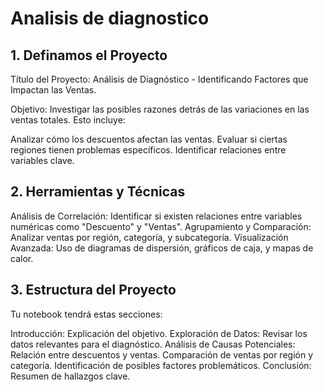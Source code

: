 # Analisis de diagnostico
## 1. Definamos el Proyecto
Título del Proyecto:
Análisis de Diagnóstico - Identificando Factores que Impactan las Ventas.

Objetivo:
Investigar las posibles razones detrás de las variaciones en las ventas totales. Esto incluye:

Analizar cómo los descuentos afectan las ventas.
Evaluar si ciertas regiones tienen problemas específicos.
Identificar relaciones entre variables clave.

## 2. Herramientas y Técnicas
Análisis de Correlación: Identificar si existen relaciones entre variables numéricas como "Descuento" y "Ventas".
Agrupamiento y Comparación: Analizar ventas por región, categoría, y subcategoría.
Visualización Avanzada: Uso de diagramas de dispersión, gráficos de caja, y mapas de calor.

## 3. Estructura del Proyecto
Tu notebook tendrá estas secciones:

Introducción: Explicación del objetivo.
Exploración de Datos: Revisar los datos relevantes para el diagnóstico.
Análisis de Causas Potenciales:
Relación entre descuentos y ventas.
Comparación de ventas por región y categoría.
Identificación de posibles factores problemáticos.
Conclusión: Resumen de hallazgos clave.
